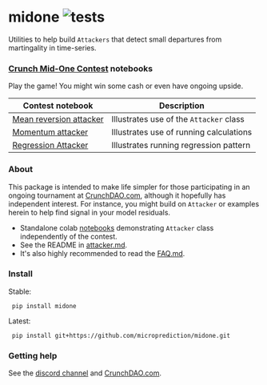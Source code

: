 # midone ![tests](https://github.com/microprediction/midone/actions/workflows/tests.yml/badge.svg)

Utilities to help build `Attackers` that detect small departures from martingality in time-series. 

### [Crunch Mid-One Contest](https://www.crunchdao.com/) notebooks

Play the game! You might win some cash or even have ongoing upside. 

| Contest notebook | Description |
| --- | --- |
| [Mean reversion attacker](https://github.com/crunchdao/quickstarters/blob/master/competitions/mid-one/mean_reversion_attacker/mean_reversion_attacker.ipynb) | Illustrates use of the `Attacker` class|
| [Momentum attacker](https://github.com/crunchdao/quickstarters/blob/master/competitions/mid-one/momentum_attacker/momentum_attacker.ipynb) | Illustrates use of running calculations |
| [Regression Attacker](https://github.com/crunchdao/quickstarters/blob/master/competitions/mid-one/regression_attacker/regression_attacker.ipynb) | Illustrates running regression pattern |


### About
This package is intended to make life simpler for those participating in an ongoing tournament at [CrunchDAO.com](https://www.crunchdao.com), although it hopefully has independent interest. For instance, you might build on `Attacker` or examples herein to help find signal in your model residuals.  

 - Standalone colab [notebooks](https://github.com/microprediction/endersnotebooks) demonstrating `Attacker` class independently of the contest. 
 - See the README in [attacker.md](https://github.com/microprediction/midone/blob/main/midone/attackers/attacker.md).  
 - It's also highly recommended to read the [FAQ.md](https://github.com/microprediction/midone/blob/main/midone/attackers/FAQ.md).


### Install 
Stable:

     pip install midone 

Latest:

     pip install git+https://github.com/microprediction/midone.git
 
### Getting help

See the  [discord channel](https://discord.gg/NuqJTcYQ2J) and [CrunchDAO.com](https://www.crunchdao.com). 
